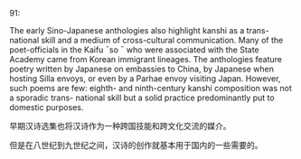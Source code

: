 91:

The early Sino-Japanese anthologies also highlight kanshi as a trans- national skill and a medium of cross-cultural communication. Many of the poet-officials in the Kaifu ¯so ¯ who were associated with the State Academy came from Korean immigrant lineages. The anthologies feature poetry written by Japanese on embassies to China, by Japanese when hosting Silla envoys, or even by a Parhae envoy visiting Japan. However, such poems are few: eighth- and ninth-century kanshi composition was not a sporadic trans- national skill but a solid practice predominantly put to domestic purposes.

早期汉诗选集也将汉诗作为一种跨国技能和跨文化交流的媒介。

但是在八世纪到九世纪之间，汉诗的创作就基本用于国内的一些需要的。


